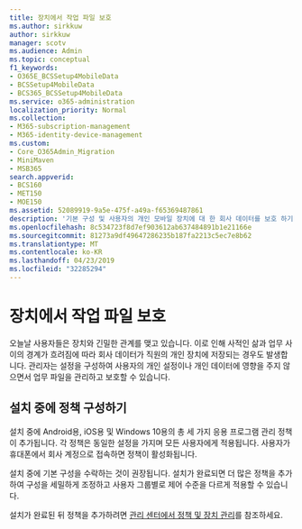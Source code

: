 ```yaml
---
title: 장치에서 작업 파일 보호
ms.author: sirkkuw
author: sirkkuw
manager: scotv
ms.audience: Admin
ms.topic: conceptual
f1_keywords:
- O365E_BCSSetup4MobileData
- BCSSetup4MobileData
- BCS365_BCSSetup4MobileData
ms.service: o365-administration
localization_priority: Normal
ms.collection:
- M365-subscription-management
- M365-identity-device-management
ms.custom:
- Core_O365Admin_Migration
- MiniMaven
- MSB365
search.appverid:
- BCS160
- MET150
- MOE150
ms.assetid: 52089919-9a5e-475f-a49a-f65369487861
description: '기본 구성 및 사용자의 개인 모바일 장치에 대 한 회사 데이터를 보호 하기 위한 응용 프로그램 관리 정책 추가에 대해 알아봅니다. '
ms.openlocfilehash: 8c534723f8d7ef903612ab637484891b1e21166e
ms.sourcegitcommit: 81273a9df49647286235b187fa2213c5ec7e8b62
ms.translationtype: MT
ms.contentlocale: ko-KR
ms.lasthandoff: 04/23/2019
ms.locfileid: "32285294"
---
```

# <a name="protect-work-files-on-devices"></a>장치에서 작업 파일 보호

오늘날 사용자들은 장치와 긴밀한 관계를 맺고 있습니다. 이로 인해 사적인 삶과 업무 사이의 경계가 흐려짐에 따라 회사 데이터가 직원의 개인 장치에 저장되는 경우도 발생합니다. 관리자는 설정을 구성하여 사용자의 개인 설정이나 개인 데이터에 영향을 주지 않으면서 업무 파일을 관리하고 보호할 수 있습니다.
  
## <a name="configuring-policies-during-setup"></a>설치 중에 정책 구성하기

설치 중에 Android용, iOS용 및 Windows 10용의 총 세 가지 응용 프로그램 관리 정책이 추가됩니다. 각 정책은 동일한 설정을 가지며 모든 사용자에게 적용됩니다. 사용자가 휴대폰에서 회사 계정으로 접속하면 정책이 활성화됩니다.
  
설치 중에 기본 구성을 수락하는 것이 권장됩니다. 설치가 완료되면 더 많은 정책을 추가하여 구성을 세밀하게 조정하고 사용자 그룹별로 제어 수준을 다르게 적용할 수 있습니다.
  
설치가 완료된 뒤 정책을 추가하려면 [관리 센터에서 정책 및 장치 관리](manage.md)를 참조하세요.
  


